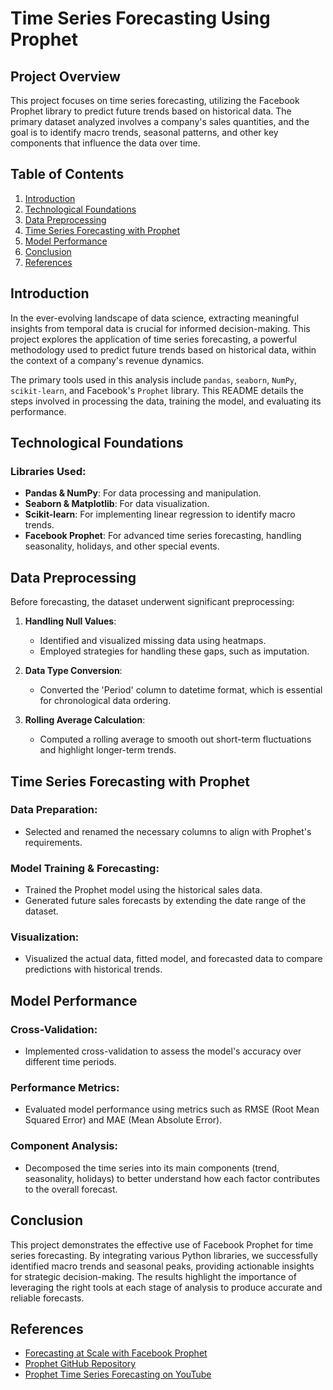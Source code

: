 

# Time Series Forecasting Using Prophet

## Project Overview

This project focuses on time series forecasting, utilizing the Facebook Prophet library to predict future trends based on historical data. The primary dataset analyzed involves a company's sales quantities, and the goal is to identify macro trends, seasonal patterns, and other key components that influence the data over time.

## Table of Contents

1. [Introduction](#introduction)
2. [Technological Foundations](#technological-foundations)
3. [Data Preprocessing](#data-preprocessing)
4. [Time Series Forecasting with Prophet](#time-series-forecasting-with-prophet)
5. [Model Performance](#model-performance)
6. [Conclusion](#conclusion)
7. [References](#references)

## Introduction

In the ever-evolving landscape of data science, extracting meaningful insights from temporal data is crucial for informed decision-making. This project explores the application of time series forecasting, a powerful methodology used to predict future trends based on historical data, within the context of a company's revenue dynamics.

The primary tools used in this analysis include `pandas`, `seaborn`, `NumPy`, `scikit-learn`, and Facebook's `Prophet` library. This README details the steps involved in processing the data, training the model, and evaluating its performance.

## Technological Foundations

### Libraries Used:
- **Pandas & NumPy**: For data processing and manipulation.
- **Seaborn & Matplotlib**: For data visualization.
- **Scikit-learn**: For implementing linear regression to identify macro trends.
- **Facebook Prophet**: For advanced time series forecasting, handling seasonality, holidays, and other special events.

## Data Preprocessing

Before forecasting, the dataset underwent significant preprocessing:

1. **Handling Null Values**: 
   - Identified and visualized missing data using heatmaps.
   - Employed strategies for handling these gaps, such as imputation.

2. **Data Type Conversion**:
   - Converted the 'Period' column to datetime format, which is essential for chronological data ordering.

3. **Rolling Average Calculation**:
   - Computed a rolling average to smooth out short-term fluctuations and highlight longer-term trends.

## Time Series Forecasting with Prophet

### Data Preparation:
- Selected and renamed the necessary columns to align with Prophet's requirements.
  
### Model Training & Forecasting:
- Trained the Prophet model using the historical sales data.
- Generated future sales forecasts by extending the date range of the dataset.
  
### Visualization:
- Visualized the actual data, fitted model, and forecasted data to compare predictions with historical trends.

## Model Performance

### Cross-Validation:
- Implemented cross-validation to assess the model's accuracy over different time periods.

### Performance Metrics:
- Evaluated model performance using metrics such as RMSE (Root Mean Squared Error) and MAE (Mean Absolute Error).

### Component Analysis:
- Decomposed the time series into its main components (trend, seasonality, holidays) to better understand how each factor contributes to the overall forecast.

## Conclusion

This project demonstrates the effective use of Facebook Prophet for time series forecasting. By integrating various Python libraries, we successfully identified macro trends and seasonal peaks, providing actionable insights for strategic decision-making. The results highlight the importance of leveraging the right tools at each stage of analysis to produce accurate and reliable forecasts.

## References

- [Forecasting at Scale with Facebook Prophet](https://facebook.github.io/prophet/static/prophet_paper_20170113.pdf)
- [Prophet GitHub Repository](https://github.com/facebook/prophet)
- [Prophet Time Series Forecasting on YouTube](https://www.youtube.com/watch?v=j0eioK5edqg)

